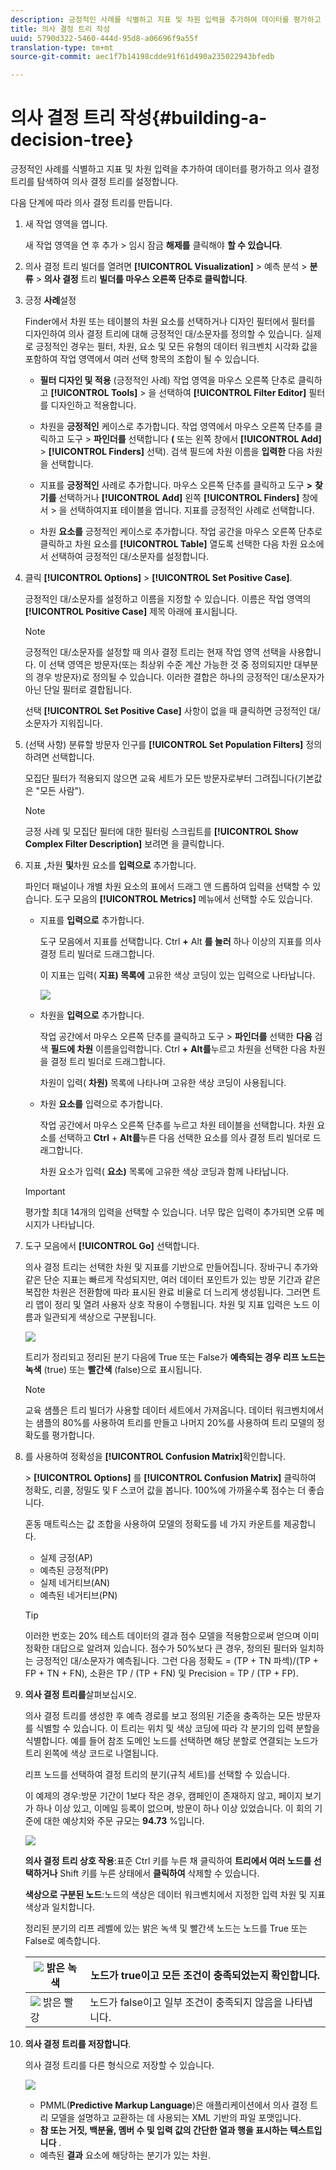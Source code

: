 ```yaml
---
description: 긍정적인 사례를 식별하고 지표 및 차원 입력을 추가하여 데이터를 평가하고 의사 결정 트리를 탐색하여 의사 결정 트리를 설정합니다.
title: 의사 결정 트리 작성
uuid: 5790d322-5460-444d-95d8-a06696f9a55f
translation-type: tm+mt
source-git-commit: aec1f7b14198cdde91f61d490a235022943bfedb

---
```



# 의사 결정 트리 작성{#building-a-decision-tree}

긍정적인 사례를 식별하고 지표 및 차원 입력을 추가하여 데이터를 평가하고 의사 결정 트리를 탐색하여 의사 결정 트리를 설정합니다.

다음 단계에 따라 의사 결정 트리를 만듭니다.

1. 새 작업 영역을 엽니다.

   새 작업 영역을 연 후 추가 > 임시 잠금 **해제를** 클릭해야 **할 수 있습니다**.

1. 의사 결정 트리 빌더를 열려면 **[!UICONTROL Visualization]** > 예측 분석 > **분류** > **의사 결정** 트리 **빌더를 마우스 오른쪽 단추로 클릭합니다**.

1. 긍정 **사례**&#x200B;설정

   Finder에서 차원 또는 테이블의 차원 요소를 선택하거나 디자인 필터에서 필터를 디자인하여 의사 결정 트리에 대해 긍정적인 대/소문자를 정의할 수 있습니다. 실제로 긍정적인 경우는 필터, 차원, 요소 및 모든 유형의 데이터 워크벤치 시각화 값을 포함하여 작업 영역에서 여러 선택 항목의 조합이 될 수 있습니다.

   * **필터 디자인 및 적용** (긍정적인 사례) 작업 영역을 마우스 오른쪽 단추로 클릭하고 **[!UICONTROL Tools]** > 을 선택하여 **[!UICONTROL Filter Editor]** 필터를 디자인하고 적용합니다.

   * 차원을 **긍정적인** 케이스로 추가합니다. 작업 영역에서 마우스 오른쪽 단추를 클릭하고 도구 > **파인더를** 선택합니다 **(** 또는 왼쪽 창에서 **[!UICONTROL Add]** > **[!UICONTROL Finders]** 선택). 검색 필드에 차원 이름을 **입력한** 다음 차원을 선택합니다.

   * 지표를 **긍정적인** 사례로 추가합니다. 마우스 오른쪽 단추를 클릭하고 도구 **>** **찾기를** 선택하거나 **[!UICONTROL Add]** 왼쪽 **[!UICONTROL Finders]** 창에서 > 을 선택하여지표 테이블을 엽니다. 지표를 긍정적인 사례로 선택합니다.

   * 차원 **요소를** 긍정적인 케이스로 추가합니다. 작업 공간을 마우스 오른쪽 단추로 클릭하고 차원 요소를 **[!UICONTROL Table]** 열도록 선택한 다음 차원 요소에서 선택하여 긍정적인 대/소문자를 설정합니다.

1. 클릭 **[!UICONTROL Options]** > **[!UICONTROL Set Positive Case]**.

   긍정적인 대/소문자를 설정하고 이름을 지정할 수 있습니다. 이름은 작업 영역의 **[!UICONTROL Positive Case]** 제목 아래에 표시됩니다.

   >[!NOTE]
   >
   >긍정적인 대/소문자를 설정할 때 의사 결정 트리는 현재 작업 영역 선택을 사용합니다. 이 선택 영역은 방문자(또는 최상위 수준 계산 가능한 것 중 정의되지만 대부분의 경우 방문자)로 정의될 수 있습니다. 이러한 결합은 하나의 긍정적인 대/소문자가 아닌 단일 필터로 결합됩니다.

   선택 **[!UICONTROL Set Positive Case]** 사항이 없을 때 클릭하면 긍정적인 대/소문자가 지워집니다.

1. (선택 사항) 분류할 방문자 인구를 **[!UICONTROL Set Population Filters]** 정의하려면 선택합니다.

   모집단 필터가 적용되지 않으면 교육 세트가 모든 방문자로부터 그려집니다(기본값은 &quot;모든 사람&quot;).

   >[!NOTE]
   >
   >긍정 사례 및 모집단 필터에 대한 필터링 스크립트를 **[!UICONTROL Show Complex Filter Description]** 보려면 을 클릭합니다.

1. 지표 **,**&#x200B;차원 **및**&#x200B;차원 요소를 **입력으로** 추가합니다.

   파인더 패널이나 개별 차원 요소의 표에서 드래그 앤 드롭하여 입력을 선택할 수 있습니다. 도구 모음의 **[!UICONTROL Metrics]** 메뉴에서 선택할 수도 있습니다.

   * 지표를 **입력으로** 추가합니다.

      도구 모음에서 지표를 선택합니다. Ctrl **+** Alt **를 눌러** 하나 이상의 지표를 의사 결정 트리 빌더로 드래그합니다.

      이 지표는 입력( **지표) 목록에** 고유한 색상 코딩이 있는 입력으로 나타납니다.

      ![](assets/decision_tree_add_Metrics_inputs.png)

   * 차원을 **입력으로** 추가합니다.

      작업 공간에서 마우스 오른쪽 단추를 클릭하고 도구 > **파인더를** 선택한 **다음** 검색 **필드에 차원** 이름을입력합니다. Ctrl **+** **Alt를**&#x200B;누르고 차원을 선택한 다음 차원을 결정 트리 빌더로 드래그합니다.

      차원이 입력( **차원)** 목록에 나타나며 고유한 색상 코딩이 사용됩니다.

   * 차원 **요소를** 입력으로 추가합니다.

      작업 공간에서 마우스 오른쪽 단추를 누르고 차원 테이블을 선택합니다. 차원 요소를 선택하고 **Ctrl** + **Alt를**&#x200B;누른 다음 선택한 요소를 의사 결정 트리 빌더로 드래그합니다.

      차원 요소가 입력( **요소)** 목록에 고유한 색상 코딩과 함께 나타납니다.
   >[!IMPORTANT]
   >
   >평가할 최대 14개의 입력을 선택할 수 있습니다. 너무 많은 입력이 추가되면 오류 메시지가 나타납니다.

1. 도구 모음에서 **[!UICONTROL Go]** 선택합니다.

   의사 결정 트리는 선택한 차원 및 지표를 기반으로 만들어집니다. 장바구니 추가와 같은 단순 지표는 빠르게 작성되지만, 여러 데이터 포인트가 있는 방문 기간과 같은 복잡한 차원은 전환함에 따라 표시된 완료 비율로 더 느리게 생성됩니다. 그러면 트리 맵이 정리 및 열려 사용자 상호 작용이 수행됩니다. 차원 및 지표 입력은 노드 이름과 일관되게 색상으로 구분됩니다.

   ![](assets/decision_tree_builder.png)

   트리가 정리되고 정리된 분기 다음에 True 또는 False가 **예측되는 경우 리프 노드는 녹색** (true) 또는 **빨간색** (false)으로 표시됩니다.

   >[!NOTE]
   >
   >교육 샘플은 트리 빌더가 사용할 데이터 세트에서 가져옵니다. 데이터 워크벤치에서는 샘플의 80%를 사용하여 트리를 만들고 나머지 20%를 사용하여 트리 모델의 정확도를 평가합니다.

1. 를 사용하여 정확성을 **[!UICONTROL Confusion Matrix]**&#x200B;확인합니다.

   &#x200B;> **[!UICONTROL Options]** 를 **[!UICONTROL Confusion Matrix]** 클릭하여 정확도, 리콜, 정밀도 및 F 스코어 값을 봅니다. 100%에 가까울수록 점수는 더 좋습니다.

   혼동 매트릭스는 값 조합을 사용하여 모델의 정확도를 네 가지 카운트를 제공합니다.

   * 실제 긍정(AP)
   * 예측된 긍정적(PP)
   * 실제 네거티브(AN)
   * 예측된 네거티브(PN)
   >[!TIP]
   >
   >이러한 번호는 20% 테스트 데이터의 결과 점수 모델을 적용함으로써 얻으며 이미 정확한 대답으로 알려져 있습니다. 점수가 50%보다 큰 경우, 정의된 필터와 일치하는 긍정적인 대/소문자가 예측됩니다. 그런 다음 정확도 = (TP + TN 파섹)/(TP + FP + TN + FN), 소환은 TP / (TP + FN) 및 Precision = TP / (TP + FP).

1. **의사 결정 트리를**&#x200B;살펴보십시오.

   의사 결정 트리를 생성한 후 예측 경로를 보고 정의된 기준을 충족하는 모든 방문자를 식별할 수 있습니다. 이 트리는 위치 및 색상 코딩에 따라 각 분기의 입력 분할을 식별합니다. 예를 들어 참조 도메인 노드를 선택하면 해당 분할로 연결되는 노드가 트리 왼쪽에 색상 코드로 나열됩니다.

   리프 노드를 선택하여 결정 트리의 분기(규칙 세트)를 선택할 수 있습니다.

   이 예제의 경우:방문 기간이 1보다 작은 경우, 캠페인이 존재하지 않고, 페이지 보기가 하나 이상 있고, 이메일 등록이 없으며, 방문이 하나 이상 있었습니다. 이 회의 기준에 대한 예상치와 주문 규모는 **94.73** %입니다.

   ![](assets/decision_tree_explore.png)

   **의사 결정 트리 상호 작용**:표준 Ctrl 키를 누른 채 클릭하여 **트리에서 여러 노드를 선택하거나** Shift 키를 누른 상태에서 **클릭하여** 삭제할 수 있습니다.

   **색상으로 구분된 노드**:노드의 색상은 데이터 워크벤치에서 지정한 입력 차원 및 지표 색상과 일치합니다.

   정리된 분기의 리프 레벨에 있는 밝은 녹색 및 빨간색 노드는 노드를 True 또는 False로 예측합니다.

   | ![](assets/decision_tree_node_true.png) 밝은 녹색 | 노드가 true이고 모든 조건이 충족되었는지 확인합니다. |
   |---|---|
   | ![](assets/decision_tree_node_false.png) 밝은 빨강 | 노드가 false이고 일부 조건이 충족되지 않음을 나타냅니다. |

1. **의사 결정 트리를 저장합니다**.

   의사 결정 트리를 다른 형식으로 저장할 수 있습니다.

   ![](assets/decison_tree_save.png)

   * PMML(**Predictive Markup Language**)은 애플리케이션에서 의사 결정 트리 모델을 설명하고 교환하는 데 사용되는 XML 기반의 파일 포맷입니다.
   * **참 또는 거짓, 백분율, 멤버 수 및 입력 값의 간단한 열과 행을 표시하는 텍스트입니다** .
   * 예측된 **결과** 요소에 해당하는 분기가 있는 차원.

